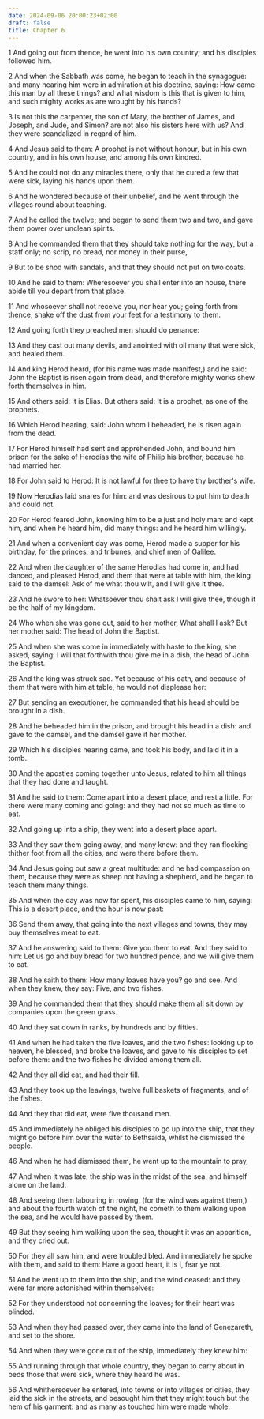 ```yaml
---
date: 2024-09-06 20:00:23+02:00
draft: false
title: Chapter 6
---
```




1 And going out from thence, he went into his own country; and his disciples followed him.

2 And when the Sabbath was come, he began to teach in the synagogue: and many hearing him were in admiration at his doctrine, saying: How came this man by all these things? and what wisdom is this that is given to him, and such mighty works as are wrought by his hands?

3 Is not this the carpenter, the son of Mary, the brother of James, and Joseph, and Jude, and Simon? are not also his sisters here with us? And they were scandalized in regard of him.

4 And Jesus said to them: A prophet is not without honour, but in his own country, and in his own house, and among his own kindred.

5 And he could not do any miracles there, only that he cured a few that were sick, laying his hands upon them.

6 And he wondered because of their unbelief, and he went through the villages round about teaching.

7 And he called the twelve; and began to send them two and two, and gave them power over unclean spirits.

8 And he commanded them that they should take nothing for the way, but a staff only; no scrip, no bread, nor money in their purse,

9 But to be shod with sandals, and that they should not put on two coats.

10 And he said to them: Wheresoever you shall enter into an house, there abide till you depart from that place.

11 And whosoever shall not receive you, nor hear you; going forth from thence, shake off the dust from your feet for a testimony to them.

12 And going forth they preached men should do penance:

13 And they cast out many devils, and anointed with oil many that were sick, and healed them.

14 And king Herod heard, (for his name was made manifest,) and he said: John the Baptist is risen again from dead, and therefore mighty works shew forth themselves in him.

15 And others said: It is Elias. But others said: It is a prophet, as one of the prophets.

16 Which Herod hearing, said: John whom I beheaded, he is risen again from the dead.

17 For Herod himself had sent and apprehended John, and bound him prison for the sake of Herodias the wife of Philip his brother, because he had married her.

18 For John said to Herod: It is not lawful for thee to have thy brother's wife.

19 Now Herodias laid snares for him: and was desirous to put him to death and could not.

20 For Herod feared John, knowing him to be a just and holy man: and kept him, and when he heard him, did many things: and he heard him willingly.

21 And when a convenient day was come, Herod made a supper for his birthday, for the princes, and tribunes, and chief men of Galilee.

22 And when the daughter of the same Herodias had come in, and had danced, and pleased Herod, and them that were at table with him, the king said to the damsel: Ask of me what thou wilt, and I will give it thee.

23 And he swore to her: Whatsoever thou shalt ask I will give thee, though it be the half of my kingdom.

24 Who when she was gone out, said to her mother, What shall I ask? But her mother said: The head of John the Baptist.

25 And when she was come in immediately with haste to the king, she asked, saying: I will that forthwith thou give me in a dish, the head of John the Baptist.

26 And the king was struck sad. Yet because of his oath, and because of them that were with him at table, he would not displease her:

27 But sending an executioner, he commanded that his head should be brought in a dish.

28 And he beheaded him in the prison, and brought his head in a dish: and gave to the damsel, and the damsel gave it her mother.

29 Which his disciples hearing came, and took his body, and laid it in a tomb.

30 And the apostles coming together unto Jesus, related to him all things that they had done and taught.

31 And he said to them: Come apart into a desert place, and rest a little. For there were many coming and going: and they had not so much as time to eat.

32 And going up into a ship, they went into a desert place apart.

33 And they saw them going away, and many knew: and they ran flocking thither foot from all the cities, and were there before them.

34 And Jesus going out saw a great multitude: and he had compassion on them, because they were as sheep not having a shepherd, and he began to teach them many things.

35 And when the day was now far spent, his disciples came to him, saying: This is a desert place, and the hour is now past:

36 Send them away, that going into the next villages and towns, they may buy themselves meat to eat.

37 And he answering said to them: Give you them to eat. And they said to him: Let us go and buy bread for two hundred pence, and we will give them to eat.

38 And he saith to them: How many loaves have you? go and see. And when they knew, they say: Five, and two fishes.

39 And he commanded them that they should make them all sit down by companies upon the green grass.

40 And they sat down in ranks, by hundreds and by fifties.

41 And when he had taken the five loaves, and the two fishes: looking up to heaven, he blessed, and broke the loaves, and gave to his disciples to set before them: and the two fishes he divided among them all.

42 And they all did eat, and had their fill.

43 And they took up the leavings, twelve full baskets of fragments, and of the fishes.

44 And they that did eat, were five thousand men.

45 And immediately he obliged his disciples to go up into the ship, that they might go before him over the water to Bethsaida, whilst he dismissed the people.

46 And when he had dismissed them, he went up to the mountain to pray,

47 And when it was late, the ship was in the midst of the sea, and himself alone on the land.

48 And seeing them labouring in rowing, (for the wind was against them,) and about the fourth watch of the night, he cometh to them walking upon the sea, and he would have passed by them.

49 But they seeing him walking upon the sea, thought it was an apparition, and they cried out.

50 For they all saw him, and were troubled bled. And immediately he spoke with them, and said to them: Have a good heart, it is I, fear ye not.

51 And he went up to them into the ship, and the wind ceased: and they were far more astonished within themselves:

52 For they understood not concerning the loaves; for their heart was blinded.

53 And when they had passed over, they came into the land of Genezareth, and set to the shore.

54 And when they were gone out of the ship, immediately they knew him:

55 And running through that whole country, they began to carry about in beds those that were sick, where they heard he was.

56 And whithersoever he entered, into towns or into villages or cities, they laid the sick in the streets, and besought him that they might touch but the hem of his garment: and as many as touched him were made whole.

